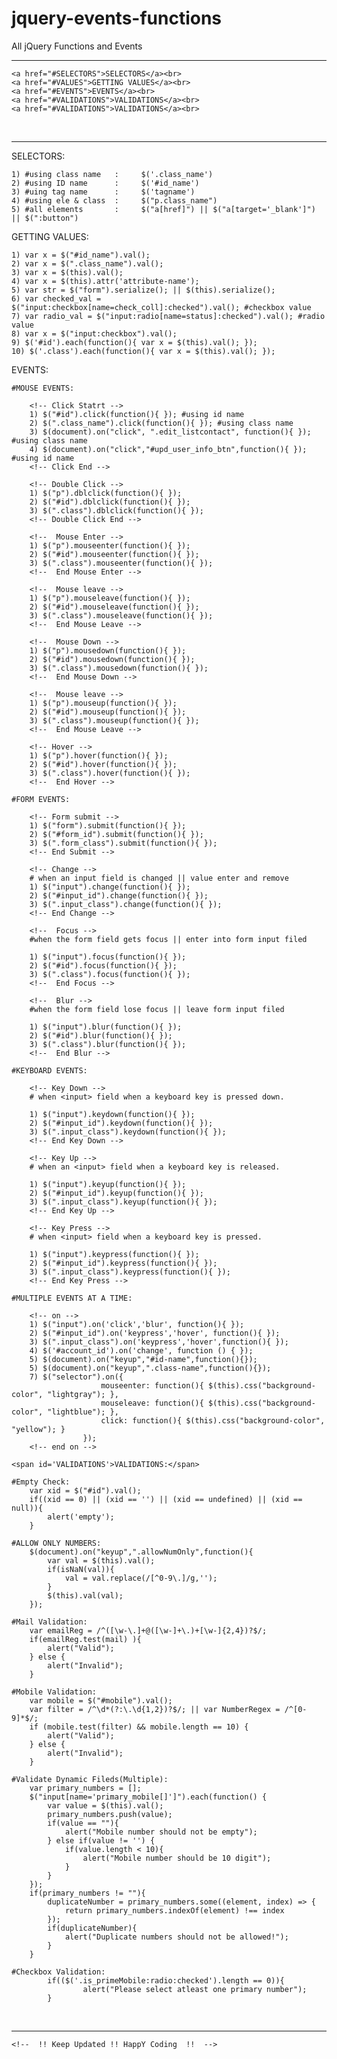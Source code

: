 # jquery-events-functions
All jQuery Functions and Events
<hr>

    <a href="#SELECTORS">SELECTORS</a><br>
    <a href="#VALUES">GETTING VALUES</a><br>
    <a href="#EVENTS">EVENTS</a><br>
    <a href="#VALIDATIONS">VALIDATIONS</a><br>
    <a href="#VALIDATIONS">VALIDATIONS</a><br>

<br><hr>
<span id='SELECTORS'>SELECTORS</span>:

    1) #using class name   :     $('.class_name')
    2) #using ID name      :     $('#id_name')
    3) #uing tag name      :     $('tagname')
    4) #using ele & class  :     $("p.class_name")
    5) #all elements       :     $("a[href]") || $("a[target='_blank']") || $(":button")

<span id='VALUES'>GETTING VALUES:</span>

    1) var x = $("#id_name").val();
    2) var x = $(".class_name").val();
    3) var x = $(this).val();
    4) var x = $(this).attr('attribute-name');
    5) var str = $("form").serialize(); || $(this).serialize();
    6) var checked_val = $("input:checkbox[name=check_coll]:checked").val(); #checkbox value
    7) var radio_val = $("input:radio[name=status]:checked").val(); #radio value
    8) var x = $("input:checkbox").val();
    9) $('#id').each(function(){ var x = $(this).val(); });
    10) $('.class').each(function(){ var x = $(this).val(); });

<span id='EVENTS'>EVENTS:</span>

    #MOUSE EVENTS:
        
        <!-- Click Statrt -->
        1) $("#id").click(function(){ }); #using id name
        2) $(".class_name").click(function(){ }); #using class name
        3) $(document).on("click", ".edit_listcontact", function(){ }); #using class name
        4) $(document).on("click","#upd_user_info_btn",function(){ });  #using id name
        <!-- Click End -->

        <!-- Double Click -->
        1) $("p").dblclick(function(){ });
        2) $("#id").dblclick(function(){ });
        3) $(".class").dblclick(function(){ }); 
        <!-- Double Click End -->

        <!--  Mouse Enter -->
        1) $("p").mouseenter(function(){ });
        2) $("#id").mouseenter(function(){ });
        3) $(".class").mouseenter(function(){ }); 
        <!--  End Mouse Enter -->

        <!--  Mouse leave -->
        1) $("p").mouseleave(function(){ });
        2) $("#id").mouseleave(function(){ });
        3) $(".class").mouseleave(function(){ }); 
        <!--  End Mouse Leave -->

        <!--  Mouse Down -->
        1) $("p").mousedown(function(){ });
        2) $("#id").mousedown(function(){ });
        3) $(".class").mousedown(function(){ }); 
        <!--  End Mouse Down -->

        <!--  Mouse leave -->
        1) $("p").mouseup(function(){ });
        2) $("#id").mouseup(function(){ });
        3) $(".class").mouseup(function(){ }); 
        <!--  End Mouse Leave -->

        <!-- Hover -->
        1) $("p").hover(function(){ });
        2) $("#id").hover(function(){ });
        3) $(".class").hover(function(){ }); 
        <!--  End Hover -->

    #FORM EVENTS:
    
        <!-- Form submit -->
        1) $("form").submit(function(){ });
        2) $("#form_id").submit(function(){ });
        3) $(".form_class").submit(function(){ }); 
        <!-- End Submit -->

        <!-- Change -->
        # when an input field is changed || value enter and remove
        1) $("input").change(function(){ });
        2) $("#input_id").change(function(){ });
        3) $(".input_class").change(function(){ }); 
        <!-- End Change -->

        <!--  Focus -->
        #when the form field gets focus || enter into form input filed

        1) $("input").focus(function(){ });
        2) $("#id").focus(function(){ });
        3) $(".class").focus(function(){ }); 
        <!--  End Focus -->

        <!--  Blur -->
        #when the form field lose focus || leave form input filed

        1) $("input").blur(function(){ });
        2) $("#id").blur(function(){ });
        3) $(".class").blur(function(){ }); 
        <!--  End Blur -->
    
    #KEYBOARD EVENTS:

        <!-- Key Down -->
        # when <input> field when a keyboard key is pressed down.

        1) $("input").keydown(function(){ });
        2) $("#input_id").keydown(function(){ });
        3) $(".input_class").keydown(function(){ }); 
        <!-- End Key Down -->

        <!-- Key Up -->
        # when an <input> field when a keyboard key is released.

        1) $("input").keyup(function(){ });
        2) $("#input_id").keyup(function(){ });
        3) $(".input_class").keyup(function(){ }); 
        <!-- End Key Up -->

        <!-- Key Press -->
        # when <input> field when a keyboard key is pressed.

        1) $("input").keypress(function(){ });
        2) $("#input_id").keypress(function(){ });
        3) $(".input_class").keypress(function(){ }); 
        <!-- End Key Press -->
        
    #MULTIPLE EVENTS AT A TIME:
    
        <!-- on -->
        1) $("input").on('click','blur', function(){ });
        2) $("#input_id").on('keypress','hover', function(){ });
        3) $(".input_class").on('keypress','hover',function(){ });
        4) $('#account_id').on('change', function () { });
        5) $(document).on("keyup","#id-name",function(){});
        5) $(document).on("keyup",".class-name",function(){});
        7) $("selector").on({  
                        mouseenter: function(){ $(this).css("background-color", "lightgray"); },
                        mouseleave: function(){ $(this).css("background-color", "lightblue"); }, 
                        click: function(){ $(this).css("background-color", "yellow"); }
                    });
        <!-- end on -->
        
    <span id='VALIDATIONS'>VALIDATIONS:</span> 
    
    #Empty Check:
        var xid = $("#id").val();
        if((xid == 0) || (xid == '') || (xid == undefined) || (xid == null)){
            alert('empty');
        }

    #ALLOW ONLY NUMBERS:
        $(document).on("keyup",".allowNumOnly",function(){
            var val = $(this).val();
            if(isNaN(val)){
                val = val.replace(/[^0-9\.]/g,'');  
            }
            $(this).val(val); 
        });

    #Mail Validation:
        var emailReg = /^([\w-\.]+@([\w-]+\.)+[\w-]{2,4})?$/;   
        if(emailReg.test(mail) ){
            alert("Valid");
        } else {
            alert("Invalid");
        }

    #Mobile Validation:
        var mobile = $("#mobile").val();
        var filter = /^\d*(?:\.\d{1,2})?$/; || var NumberRegex = /^[0-9]*$/;
        if (mobile.test(filter) && mobile.length == 10) {
            alert("Valid");
        } else {
            alert("Invalid");
        }

    #Validate Dynamic Fileds(Multiple):
        var primary_numbers = [];
		$("input[name='primary_mobile[]']").each(function() {
			var value = $(this).val();
			primary_numbers.push(value);
			if(value == ""){
				alert("Mobile number should not be empty");
			} else if(value != '') {
				if(value.length < 10){
					alert("Mobile number should be 10 digit");
				}
			}
		});
		if(primary_numbers != ""){
			duplicateNumber = primary_numbers.some((element, index) => {
				return primary_numbers.indexOf(element) !== index
			});
			if(duplicateNumber){
				alert("Duplicate numbers should not be allowed!");
			}
		}

    #Checkbox Validation:
            if(($('.is_primeMobile:radio:checked').length == 0)){
                    alert("Please select atleast one primary number");
            }
        
        
   <br><hr>
    
    <!--  !! Keep Updated !! HappY Coding  !!  -->
